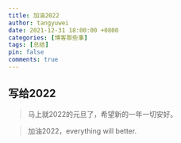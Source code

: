 ```yaml
---
title: 加油2022
author: tangyuwei
date: 2021-12-31 18:00:00 +0800
categories: [博客那些事]
tags: [总结]
pin: false
comments: true
---
```

## 写给2022

> 马上就2022的元旦了，希望新的一年一切安好。

> 加油2022，everything will better.


